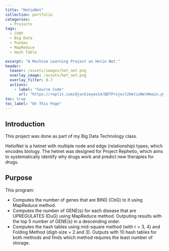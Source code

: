 ```yaml
---
title: "HetioNet"
collection: portfolio
categories:
  - Projects
tags:
  - CUNY
  - Big Data
  - Pandas
  - MapReduce
  - Hash Table

excerpt: "A Machine Learning Project on Hetio Net."
header:
  teaser: /assets/images/het_net.png
  overlay_image: /assets/het_net.png
  overlay_filter: 0.7
  actions:
    - label: "Source Code"
      url: "https://replit.com/@jackieyee14/BDTProject2HetioNet#main.py"
toc: true
toc_label: "On This Page"
---
```


## Introduction
This project was done as part of my Big Data Technology class.

HetioNet is a hetnet with multiple node and edge (relationship) types, which encodes biology. The hetnet was designed for Project Rephetio, which aims to systematically identify why drugs work and predict new therapies for drugs.


## Purpose
This program:
- Computes the number of genes that are BIND (CbG) to it using MapReduce method.
- Computes the number of GENE(s) for each disease that are UPREGULATES (DuG) using MapReduce method. Outputing results with the top 5 number of GENE(s) in a descending order. 
- Computes the hash tables using mid-square method (with r = 3, 4) and Folding Method (digit-size = 2 and 3). Outputs with 10 hash tables for both methods and finds which method requires the least number of storage.
